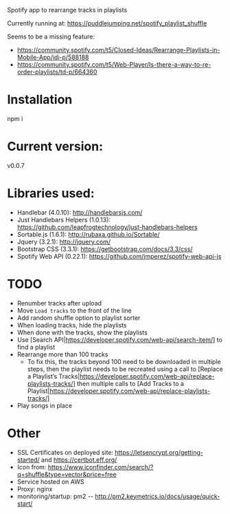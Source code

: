 Spotify app to rearrange tracks in playlists

Currently running at: https://puddlejumping.net/spotify_playlist_shuffle

Seems to be a missing feature:
* https://community.spotify.com/t5/Closed-Ideas/Rearrange-Playlists-in-Mobile-App/idi-p/588188
* https://community.spotify.com/t5/Web-Player/Is-there-a-way-to-re-order-playlists/td-p/664360

# Installation
npm i

# Current version:
v0.0.7

# Libraries used:
* Handlebar (4.0.10): http://handlebarsjs.com/
* Just Handlebars Helpers (1.0.13): https://github.com/leapfrogtechnology/just-handlebars-helpers
* Sortable.js (1.6.1): http://rubaxa.github.io/Sortable/
* Jquery (3.2.1): http://jquery.com/
* Bootstrap CSS (3.3.1): https://getbootstrap.com/docs/3.3/css/
* Spotify Web API (0.22.1): https://github.com/jmperez/spotify-web-api-js

# TODO
* Renumber tracks after upload
* Move `Load tracks` to the front of the line
* Add random shuffle option to playlist sorter
* When loading tracks, hide the playlists
* When done with the tracks, show the playlists
* Use [Search API|https://developer.spotify.com/web-api/search-item/] to find a playlist
* Rearrange more than 100 tracks
  * To fix this, the tracks beyond 100 need to be downloaded in multiple steps, 
    then the playlist needs to be recreated using a call to [Replace a Playlist’s Tracks|https://developer.spotify.com/web-api/replace-playlists-tracks/]
    then multiple calls to [Add Tracks to a Playlist|https://developer.spotify.com/web-api/replace-playlists-tracks/]
* Play songs in place

# Other
* SSL Certificates on deployed site: https://letsencrypt.org/getting-started/ and https://certbot.eff.org/
* Icon from: https://www.iconfinder.com/search/?q=shuffle&type=vector&price=free
* Service hosted on AWS
* Proxy: nginx
* monitoring/startup: pm2 -- http://pm2.keymetrics.io/docs/usage/quick-start/
